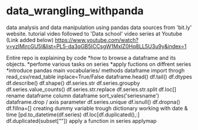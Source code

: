 # data_wrangling_withpanda
data analysis and data  manipulation using pandas 
data sources from 'bit.ly' website.
tutorial video followed to 'Data school' video series at Youtube (Link added below)
https://www.youtube.com/watch?v=yzIMircGU5I&list=PL5-da3qGB5ICCsgW1MxlZ0Hq8LL5U3u9y&index=1

Entire repo is explaining by code
*how to browse a dataframe and its objects.
*perfome various tasks on series
*apply fuctions on diffrent series
*introduce pandas main vocabularies/ methods
  dataframe import throgh read_csv/read_table
  inplace=True/False
  dataframe.head()
  df.tail()
  df.dtypes
  df.describe()
  df.shape()
  df.series.str
  df.series.groupby
  df.series.value_counts()
  df.series.str.replace
  df.series.str.split
  df.loc[]
  rename dataframe column
  dataframe sort_vales('seriesname')
  dataframe.drop / axis parameter
  df.series.unique
  df.isnull()
  df.dropna()
  df.fillna=[]
  creating dummy variable trough dictionary 
  working with date & time [pd.to_datetime(df.series)
  df.loc[df.duplicated(),:]
  df.duplicated(subset[""])
  apply a function in series
  applymap 
